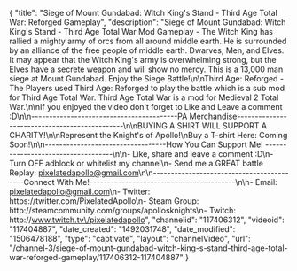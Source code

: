 {
    "title": "Siege of Mount Gundabad: Witch King's Stand - Third Age Total War: Reforged Gameplay",
    "description": "Siege of Mount Gundabad: Witch King's Stand - Third Age Total War Mod Gameplay - The Witch King has rallied a mighty army of orcs from all around middle earth.  He is surrounded by an alliance of the free people of middle earth.  Dwarves, Men, and Elves. It may appear that the Witch King's army is overwhelming strong, but the Elves have a secrete weapon and will show no mercy.  This is a 13,000 man siege at Mount Gundabad.  Enjoy the Siege Battle!\n\nThird Age: Reforged - The Players used Third Age: Reforged to play the battle which is a sub mod for Third Age Total War.  Third Age Total War is a mod for Medieval 2 Total War.\n\nIf you enjoyed the video don't forget to Like and Leave a comment :D\n\n-----------------------------------------PA Merchandise----------------------------------------------\n\nBUYING A SHIRT WILL SUPPORT A CHARITY!\n\nRepresent the Knight's of Apollo!\nBuy a T-shirt Here: Coming Soon!\n\n----------------------------------How You Can Support Me! -----------------------------------\n\n- Like, share and leave a comment :D\n- Turn OFF adblock or whitelist my channel\n- Send me a GREAT battle Replay: pixelatedapollo@gmail.com\n\n------------------------------------------Connect With Me!-----------------------------------------\n\n- Email: pixelatedapollo@gmail.com\n- Twitter: https:\/\/twitter.com\/PixelatedApollo\n- Steam Group:  http:\/\/steamcommunity.com\/groups\/apollosknights\n- Twitch: http:\/\/www.twitch.tv\/pixelatedapollo",
    "channelid": "117406312",
    "videoid": "117404887",
    "date_created": "1492031748",
    "date_modified": "1506478188",
    "type": "captivate",
    "layout": "channelVideo",
    "url": "\/channel-3\/siege-of-mount-gundabad-witch-king-s-stand-third-age-total-war-reforged-gameplay\/117406312-117404887"
}